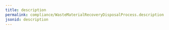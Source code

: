 ```yaml
---
title: description
permalink: compliance/WasteMaterialRecoveryDisposalProcess.description.html
jsonid: description
---
```

